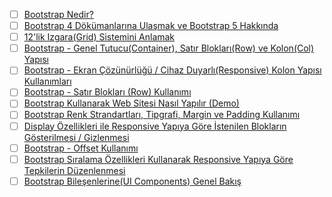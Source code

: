 - [ ] [Bootstrap Nedir?](bootstrap-nedir/)
- [ ] [Bootstrap 4 Dökümanlarına Ulaşmak ve Bootstrap 5 Hakkında](bootstrap-4-dokumanlarina-ulasmak-ve-bootstrap-5-hakkinda/)
- [ ] [12'lik Izgara(Grid) Sistemini Anlamak](12lik-izgaragrid-sistemini-anlamak/)
- [ ] [Bootstrap - Genel Tutucu(Container), Satır Blokları(Row) ve Kolon(Col) Yapısı](bootstrap-genel-tutucucontainer,-satir-bloklarirow-ve-koloncol-yapisi/)
- [ ] [Bootstrap - Ekran Çözünürlüğü / Cihaz Duyarlı(Responsive) Kolon Yapısı Kullanımları](bootstrap-ekran-cozunurlugu-cihaz-duyarliresponsive-kolon-yapisi-kullanimlari/)
- [ ] [Bootstrap - Satır Blokları (Row) Kullanımı](bootstrap-satir-bloklari-row-kullanimi/)
- [ ] [Bootstrap Kullanarak Web Sitesi Nasıl Yapılır (Demo)](bootstrap-kullanarak-web-sitesi-nasil-yapilir-demo/)
- [ ] [Bootstrap Renk Strandartları, Tipgrafi, Margin ve Padding Kullanımı](bootstrap-renk-strandartlari,-tipgrafi,-margin-ve-padding-kullanimi/)
- [ ] [Display Özellikleri ile Responsive Yapıya Göre İstenilen Blokların Gösterilmesi / Gizlenmesi](display-ozellikleri-ile-responsive-yapiya-gore-i̇stenilen-bloklarin-gosterilmesi-gizlenmesi/)
- [ ] [Bootstrap - Offset Kullanımı](bootstrap-offset-kullanimi/)
- [ ] [Bootstrap Sıralama Özellikleri Kullanarak Responsive Yapıya Göre Tepkilerin Düzenlenmesi](bootstrap-siralama-ozellikleri-kullanarak-responsive-yapiya-gore-tepkilerin-duzenlenmesi/)
- [ ] [Bootstrap Bileşenlerine(UI Components) Genel Bakış](bootstrap-bilesenlerineui-components-genel-bakis/)
